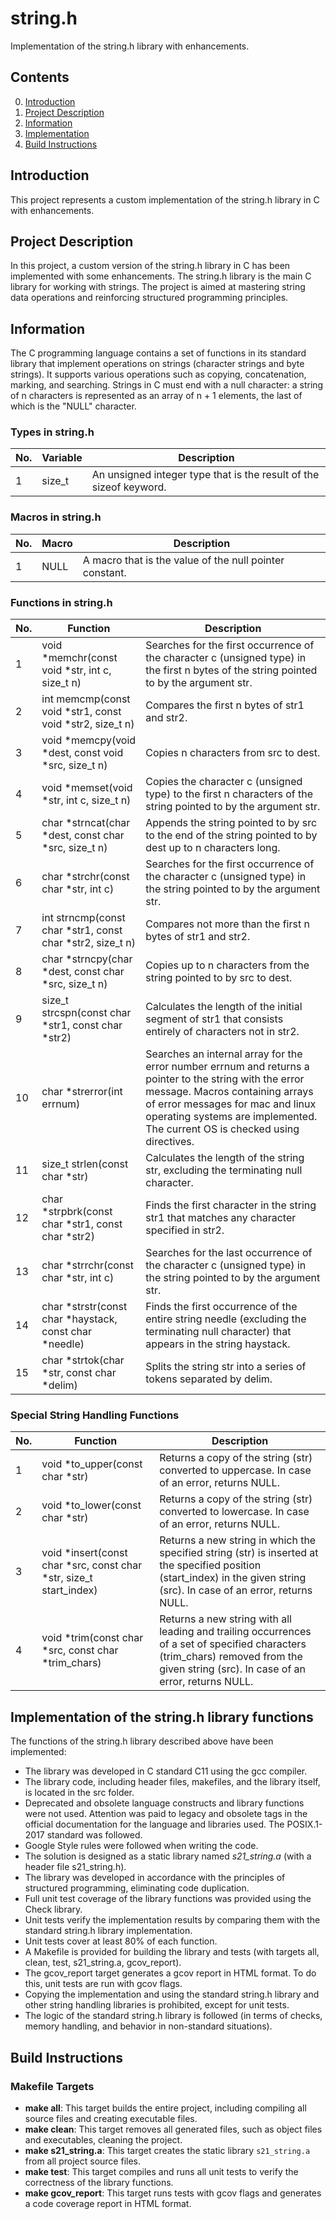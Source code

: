 # string.h

Implementation of the string.h library with enhancements.

## Contents
0. [Introduction](#introduction)
1. [Project Description](#project-description)
2. [Information](#information)
3. [Implementation](#implementation-of-the-stringh-library-functions)  
4. [Build Instructions](#build-instructions)

## Introduction

This project represents a custom implementation of the string.h library in C with enhancements.

## Project Description

In this project, a custom version of the string.h library in C has been implemented with some enhancements. The string.h library is the main C library for working with strings. The project is aimed at mastering string data operations and reinforcing structured programming principles.

## Information

The C programming language contains a set of functions in its standard library that implement operations on strings (character strings and byte strings). It supports various operations such as copying, concatenation, marking, and searching. Strings in C must end with a null character: a string of n characters is represented as an array of n + 1 elements, the last of which is the "NULL" character.

### Types in string.h

| No. | Variable | Description |
| --- | --- | --- |
| 1 | size_t | An unsigned integer type that is the result of the sizeof keyword. |

### Macros in string.h

| No. | Macro | Description |
| --- | --- | --- |
| 1 | NULL | A macro that is the value of the null pointer constant. |

### Functions in string.h

| No. | Function | Description |
| --- | --- | --- |
| 1 | void *memchr(const void *str, int c, size_t n) | Searches for the first occurrence of the character c (unsigned type) in the first n bytes of the string pointed to by the argument str. |
| 2 | int memcmp(const void *str1, const void *str2, size_t n) | Compares the first n bytes of str1 and str2. |
| 3 | void *memcpy(void *dest, const void *src, size_t n) | Copies n characters from src to dest. |
| 4 | void *memset(void *str, int c, size_t n) | Copies the character c (unsigned type) to the first n characters of the string pointed to by the argument str. |
| 5 | char *strncat(char *dest, const char *src, size_t n) | Appends the string pointed to by src to the end of the string pointed to by dest up to n characters long. |
| 6 | char *strchr(const char *str, int c) | Searches for the first occurrence of the character c (unsigned type) in the string pointed to by the argument str. |
| 7 | int strncmp(const char *str1, const char *str2, size_t n) | Compares not more than the first n bytes of str1 and str2. |
| 8 | char *strncpy(char *dest, const char *src, size_t n) | Copies up to n characters from the string pointed to by src to dest. |
| 9 | size_t strcspn(const char *str1, const char *str2) | Calculates the length of the initial segment of str1 that consists entirely of characters not in str2. |
| 10 | char *strerror(int errnum) | Searches an internal array for the error number errnum and returns a pointer to the string with the error message. Macros containing arrays of error messages for mac and linux operating systems are implemented. The current OS is checked using directives. |
| 11 | size_t strlen(const char *str) | Calculates the length of the string str, excluding the terminating null character. |
| 12 | char *strpbrk(const char *str1, const char *str2) | Finds the first character in the string str1 that matches any character specified in str2. |
| 13 | char *strrchr(const char *str, int c) | Searches for the last occurrence of the character c (unsigned type) in the string pointed to by the argument str. |
| 14 | char *strstr(const char *haystack, const char *needle) | Finds the first occurrence of the entire string needle (excluding the terminating null character) that appears in the string haystack. |
| 15 | char *strtok(char *str, const char *delim) | Splits the string str into a series of tokens separated by delim. |

### Special String Handling Functions

| No. | Function | Description |
| --- | --- | --- |
| 1 | void *to_upper(const char *str) | Returns a copy of the string (str) converted to uppercase. In case of an error, returns NULL. |
| 2 | void *to_lower(const char *str) | Returns a copy of the string (str) converted to lowercase. In case of an error, returns NULL. |
| 3 | void *insert(const char *src, const char *str, size_t start_index) | Returns a new string in which the specified string (str) is inserted at the specified position (start_index) in the given string (src). In case of an error, returns NULL. |
| 4 | void *trim(const char *src, const char *trim_chars) | Returns a new string with all leading and trailing occurrences of a set of specified characters (trim_chars) removed from the given string (src). In case of an error, returns NULL. |

## Implementation of the string.h library functions

The functions of the string.h library described above have been implemented:

- The library was developed in C standard C11 using the gcc compiler.
- The library code, including header files, makefiles, and the library itself, is located in the src folder.
- Deprecated and obsolete language constructs and library functions were not used. Attention was paid to legacy and obsolete tags in the official documentation for the language and libraries used. The POSIX.1-2017 standard was followed.
- Google Style rules were followed when writing the code.
- The solution is designed as a static library named *s21_string.a* (with a header file s21_string.h).
- The library was developed in accordance with the principles of structured programming, eliminating code duplication.
- Full unit test coverage of the library functions was provided using the Check library.
- Unit tests verify the implementation results by comparing them with the standard string.h library implementation.
- Unit tests cover at least 80% of each function.
- A Makefile is provided for building the library and tests (with targets all, clean, test, s21_string.a, gcov_report).
- The gcov_report target generates a gcov report in HTML format. To do this, unit tests are run with gcov flags.
- Copying the implementation and using the standard string.h library and other string handling libraries is prohibited, except for unit tests.
- The logic of the standard string.h library is followed (in terms of checks, memory handling, and behavior in non-standard situations).

## Build Instructions

### Makefile Targets

- **make all**: This target builds the entire project, including compiling all source files and creating executable files.
- **make clean**: This target removes all generated files, such as object files and executables, cleaning the project.
- **make s21_string.a**: This target creates the static library `s21_string.a` from all project source files.
- **make test**: This target compiles and runs all unit tests to verify the correctness of the library functions.
- **make gcov_report**: This target runs tests with gcov flags and generates a code coverage report in HTML format.
